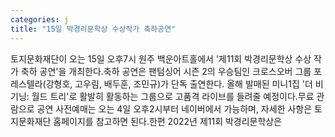 ```yaml
---
categories: j
title: "15일 박경리문학상 수상작가 축하공연"
---
```

토지문화재단이 오는 15일 오후7시 원주 백운아트홀에서 &#39;제11회 박경리문학상 수상 작가 축하 공연&#39;을 개최한다.축하 공연은 팬텀싱어 시즌 2의 우승팀인 크로스오버 그룹 포레스텔라(강형호, 고우림, 배두훈, 조민규)가 단독 출연한다. 올해 발매된 미니1집 &#39;더 비기닝: 월드 트리&#39;로 활발히 활동하는 그룹으로 고품격 라이브를 들려줄 예정이다.무료 관람으로 공연 사전예매는 오는 4일 오후2시부터 네이버에서 가능하며, 자세한 사항은 토지문화재단 홈페이지를 참고하면 된다.한편 2022년 제11회 박경리문학상은
